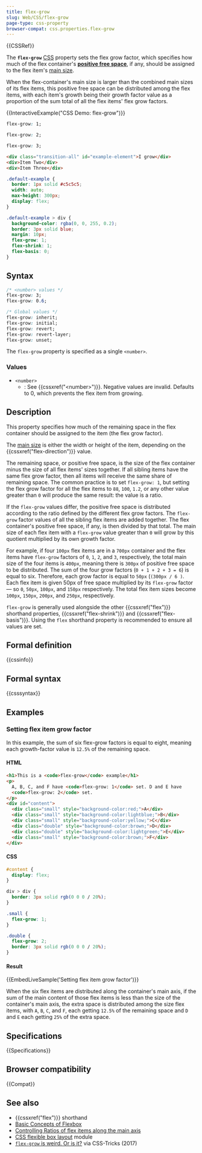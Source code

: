 ```yaml
---
title: flex-grow
slug: Web/CSS/flex-grow
page-type: css-property
browser-compat: css.properties.flex-grow
---
```


{{CSSRef}}

The **`flex-grow`** [CSS](/en-US/docs/Web/CSS) property sets the flex grow factor, which specifies how much of the flex container's [**positive free space**](/en-US/docs/Web/CSS/CSS_flexible_box_layout/Controlling_ratios_of_flex_items_along_the_main_axis), if any, should be assigned to the flex item's [main size](/en-US/docs/Learn_web_development/Core/CSS_layout/Flexbox#the_flex_model).

When the flex-container's main size is larger than the combined main sizes of its flex items, this positive free space can be distributed among the flex items, with each item's growth being their growth factor value as a proportion of the sum total of all the flex items' flex grow factors.

{{InteractiveExample("CSS Demo: flex-grow")}}

```css interactive-example-choice
flex-grow: 1;
```

```css interactive-example-choice
flex-grow: 2;
```

```css interactive-example-choice
flex-grow: 3;
```

```html interactive-example
<div class="transition-all" id="example-element">I grow</div>
<div>Item Two</div>
<div>Item Three</div>
```

```css interactive-example
.default-example {
  border: 1px solid #c5c5c5;
  width: auto;
  max-height: 300px;
  display: flex;
}

.default-example > div {
  background-color: rgba(0, 0, 255, 0.2);
  border: 3px solid blue;
  margin: 10px;
  flex-grow: 1;
  flex-shrink: 1;
  flex-basis: 0;
}
```

## Syntax

```css
/* <number> values */
flex-grow: 3;
flex-grow: 0.6;

/* Global values */
flex-grow: inherit;
flex-grow: initial;
flex-grow: revert;
flex-grow: revert-layer;
flex-grow: unset;
```

The `flex-grow` property is specified as a single `<number>`.

### Values

- `<number>`
  - : See {{cssxref("&lt;number&gt;")}}. Negative values are invalid. Defaults to 0, which prevents the flex item from growing.

## Description

This property specifies how much of the remaining space in the flex container should be assigned to the item (the flex grow factor).

The [main size](/en-US/docs/Learn_web_development/Core/CSS_layout/Flexbox#the_flex_model) is either the width or height of the item, depending on the {{cssxref("flex-direction")}} value.

The remaining space, or positive free space, is the size of the flex container minus the size of all flex items' sizes together. If all sibling items have the same flex grow factor, then all items will receive the same share of remaining space. The common practice is to set `flex-grow: 1`, but setting the flex grow factor for all the flex items to `88`, `100`, `1.2`, or any other value greater than `0` will produce the same result: the value is a ratio.

If the `flex-grow` values differ, the positive free space is distributed according to the ratio defined by the different flex grow factors. The `flex-grow` factor values of all the sibling flex items are added together. The flex container's positive free space, if any, is then divided by that total. The main size of each flex item with a `flex-grow` value greater than `0` will grow by this quotient multiplied by its own growth factor.

For example, if four `100px` flex items are in a `700px` container and the flex items have `flex-grow` factors of `0`, `1`, `2`, and `3`, respectively, the total main size of the four items is `400px`, meaning there is `300px` of positive free space to be distributed. The sum of the four grow factors (`0 + 1 + 2 + 3 = 6`) is equal to six. Therefore, each grow factor is equal to `50px` (`(300px / 6 )`. Each flex item is given 50px of free space multiplied by its `flex-grow` factor — so `0`, `50px`, `100px`, and `150px` respectively. The total flex item sizes become `100px`, `150px`, `200px`, and `250px`, respectively.

`flex-grow` is generally used alongside the other {{cssxref("flex")}} shorthand properties, {{cssxref("flex-shrink")}} and {{cssxref("flex-basis")}}. Using the `flex` shorthand property is recommended to ensure all values are set.

## Formal definition

{{cssinfo}}

## Formal syntax

{{csssyntax}}

## Examples

### Setting flex item grow factor

In this example, the sum of six flex-grow factors is equal to eight, meaning each growth-factor value is `12.5%` of the remaining space.

#### HTML

```html
<h1>This is a <code>flex-grow</code> example</h1>
<p>
  A, B, C, and F have <code>flex-grow: 1</code> set. D and E have
  <code>flex-grow: 2</code> set.
</p>
<div id="content">
  <div class="small" style="background-color:red;">A</div>
  <div class="small" style="background-color:lightblue;">B</div>
  <div class="small" style="background-color:yellow;">C</div>
  <div class="double" style="background-color:brown;">D</div>
  <div class="double" style="background-color:lightgreen;">E</div>
  <div class="small" style="background-color:brown;">F</div>
</div>
```

#### CSS

```css
#content {
  display: flex;
}

div > div {
  border: 3px solid rgb(0 0 0 / 20%);
}

.small {
  flex-grow: 1;
}

.double {
  flex-grow: 2;
  border: 3px solid rgb(0 0 0 / 20%);
}
```

#### Result

{{EmbedLiveSample('Setting flex item grow factor')}}

When the six flex items are distributed along the container's main axis, if the sum of the main content of those flex items is less than the size of the container's main axis, the extra space is distributed among the size flex items, with `A`, `B`, `C`, and `F`, each getting `12.5%` of the remaining space and `D` and `E` each getting `25%` of the extra space.

## Specifications

{{Specifications}}

## Browser compatibility

{{Compat}}

## See also

- {{cssxref("flex")}} shorthand
- [Basic Concepts of Flexbox](/en-US/docs/Web/CSS/CSS_flexible_box_layout/Basic_concepts_of_flexbox)
- [Controlling Ratios of flex items along the main axis](/en-US/docs/Web/CSS/CSS_flexible_box_layout/Controlling_ratios_of_flex_items_along_the_main_axis)
- [CSS flexible box layout](/en-US/docs/Web/CSS/CSS_flexible_box_layout) module
- [`flex-grow` is weird. Or is it?](https://css-tricks.com/flex-grow-is-weird/) via CSS-Tricks (2017)
